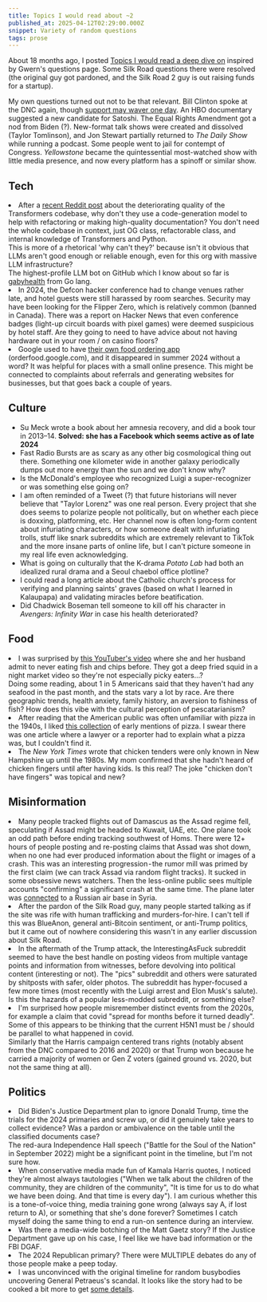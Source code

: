 ```yaml
---
title: Topics I would read about ~2
published_at: 2025-04-12T02:29:00.000Z
snippet: Variety of random questions
tags: prose
---
```


About 18 months ago, I posted [Topics I would read a deep dive on](/deep-dives) inspired by Gwern's questions page. Some Silk Road questions there were resolved (the original guy got pardoned, and the Silk Road 2 guy is out raising funds for a startup).

My own questions turned out not to be that relevant. Bill Clinton spoke at the DNC again, though [support may waver one day](https://bsky.app/profile/hankgreen.bsky.social/post/3llwovcsp3k2n).
An HBO documentary suggested a new candidate for Satoshi.
The Equal Rights Amendment got a nod from Biden (?). New-format talk shows were created and dissolved (Taylor Tomlinson), and Jon Stewart partially returned to *The Daily Show* while running a podcast. Some people went to jail for contempt of Congress. *Yellowstone* became the quintessential most-watched show with little media presence, and now every platform has a spinoff or similar show.

## Tech

<li>
    After a <a href="https://www.reddit.com/r/MachineLearning/comments/1eu3auv/d_huggingface_transformers_bad_design/">recent Reddit post</a> about the deteriorating quality of the Transformers codebase, why don't they use a code-generation model to help with refactoring or making high-quality documentation? You don't need the whole codebase in context, just OG class, refactorable class, and internal knowledge of Transformers and Python.<br/>
    This is more of a rhetorical 'why can't they?' because isn't it obvious that LLMs aren't good enough or reliable enough, even for this org with massive LLM  infrastructure?<br/>
    The highest-profile LLM bot on GitHub which I know about so far is <a href="https://github.com/golang/go/discussions/67901">gabyhealth</a> from Go lang.
</li>
<li>In 2024, the Defcon hacker conference had to change venues rather late, and hotel guests were still harassed by room searches. Security may have been looking for the Flipper Zero, which is relatively common (banned in Canada). There was a report on Hacker News that even conference  badges (light-up circuit boards with pixel games) were deemed suspicious by hotel staff. Are they going to need to have advice about not having hardware out in your room / on casino floors?</li>
<li>Google used to have <a href="https://theintelligence.com/25663/google-food-delivery-search/">their own food ordering app</a> (orderfood.google.com), and it disappeared in summer 2024 without a word? It was helpful for places with a small online presence. This might be connected to complaints about referrals and generating websites for businesses, but that goes back a couple of years.</li>

## Culture

- Su Meck wrote a book about her amnesia recovery, and did a book tour in 2013–14. **Solved: she has a Facebook which seems active as of late 2024**
- Fast Radio Bursts are as scary as any other big cosmological thing out there. Something one kilometer wide in another galaxy periodically dumps out more energy than the sun and we don't know why?
- Is the McDonald's employee who recognized Luigi a super-recognizer or was something else going on?
- I am often reminded of a Tweet (?) that future historians will never believe that "Taylor Lorenz" was one real person. Every project that she does seems to polarize people not politically, but on whether each piece is doxxing, platforming, etc. Her channel now is often long-form content about infuriating characters, or how someone dealt with infuriating trolls, stuff like snark subreddits which are extremely relevant to TikTok and the more insane parts of online life, but I can't picture someone in my real life even acknowledging.
- What is going on culturally that the K-drama *Potato Lab* had both an idealized rural drama and a Seoul chaebol office plotline?
- I could read a long article about the Catholic church's process for verifying and planning saints' graves (based on what I learned in Kalaupapa) and validating miracles before beatification.
- Did Chadwick Boseman tell someone to kill off his character in *Avengers: Infinity War* in case his health deteriorated?

## Food

<li>
    I was surprised by <a href="https://www.youtube.com/watch?v=0OiRAh6L77Y">this YouTuber's video</a> where she and her husband admit to never eating fish and chips before. They got a deep fried squid in a night market video so they're not especially picky eaters…?<br/>
    Doing some reading, about 1 in 5 Americans said that they haven't had any seafood in the past month, and the stats vary a lot by race. Are there geographic trends, health anxiety, family history, an aversion to fishiness of fish? How does this vibe with the cultural perception of pescatarianism?
</li>
<li>
    After reading that the American public was often unfamiliar with pizza in the 1940s, I liked <a href="https://passionatefoodie.blogspot.com/2021/05/pizza-history-in-us-part-1.html">this collection</a> of early mentions of pizza. I swear there was one article where a lawyer or a reporter had to explain what a pizza was, but I couldn't find it.
</li>
<li>The <i>New York Times</i> wrote that chicken tenders were only known in New Hampshire up until the 1980s. My mom confirmed that she hadn't heard of chicken fingers until after having kids. Is this real? The joke "chicken don't have fingers" was topical and new?</li>

## Misinformation

<li>
    Many people tracked flights out of Damascus as the Assad regime fell, speculating if Assad might be headed to Kuwait, UAE, etc. One plane took an odd path before ending tracking southwest of Homs. There were 12+ hours of people posting and re-posting claims that Assad was shot down, when no one had ever produced information about the flight or images of a crash.
    This was an interesting progression - the rumor mill was primed by the first claim (we can track Assad via random flight tracks). It sucked in some obsessive news watchers. Then the less-online public sees multiple accounts "confirming" a significant crash at the same time.
    The plane later was <a href="https://www.twz.com/air/the-mystery-of-the-syrian-il-76-cargo-jet-that-went-missing-as-assad-fled">connected</a> to a Russian air base in Syria.
</li>
<li>
    After the pardon of the Silk Road guy, many people started talking as if the site was rife with human trafficking and murders-for-hire. I can't tell if this was BlueAnon, general anti-Bitcoin sentiment, or anti-Trump politics, but it came out of nowhere considering this wasn't in any earlier discussion about Silk Road.
</li>
<li>In the aftermath of the Trump attack, the InterestingAsFuck subreddit seemed to have the best handle on posting videos from multiple vantage points and information from witnesses, before devolving into political content (interesting or not). The "pics" subreddit and others were saturated by shitposts with safer, older photos. The subreddit has hyper-focused a few more times (most recently with the Luigi arrest and Elon Musk's salute). Is this the hazards of a popular less-modded subreddit, or something else?</li>
<li>
    I'm surprised how people misremember distinct events from the 2020s, for example a claim that covid "spread for months before it turned deadly". Some of this appears to be thinking that the current H5N1 must be / should be parallel to what happened in covid.<br/>
    Similarly that the Harris campaign centered trans rights (notably absent from the DNC compared to 2016 and 2020) or that Trump won because he carried a majority of women or Gen Z voters (gained ground vs. 2020, but not the same thing at all).
</li>

## Politics

<li>
    Did Biden's Justice Department plan to ignore Donald Trump, time the trials for the 2024 primaries and screw up, or did it genuinely take years to collect evidence? Was a pardon or ambivalence on the table until the classified documents case?<br/>
    The red-aura Independence Hall speech ("Battle for the Soul of the Nation" in September 2022) might be a significant point in the timeline, but I'm not sure how.
</li>
<li>When conservative media made fun of Kamala Harris quotes, I noticed they're almost always tautologies ("When we talk about the children of the community, they are children of the community", "It is time for us to do what we have been doing. And that time is every day"). I am curious whether this is a tone-of-voice thing, media training gone wrong (always say A, if lost return to A), or something that she's done forever? Sometimes I catch myself doing the same thing to end a run-on sentence during an interview.</li>
<li>Was there a media-wide botching of the Matt Gaetz story? If the Justice Department gave up on his case, I feel like we have bad information or the FBI DGAF.</li>
<li>The 2024 Republican primary? There were MULTIPLE debates do any of those people make a peep today.</li>
<li>I was unconvinced with the original timeline for random busybodies uncovering General Petraeus's scandal. It looks like the story had to be cooked a bit more to get <a href="https://en.wikipedia.org/wiki/Petraeus_scandal">some details</a>. </li>


<br/>
<br/>
<br/>
